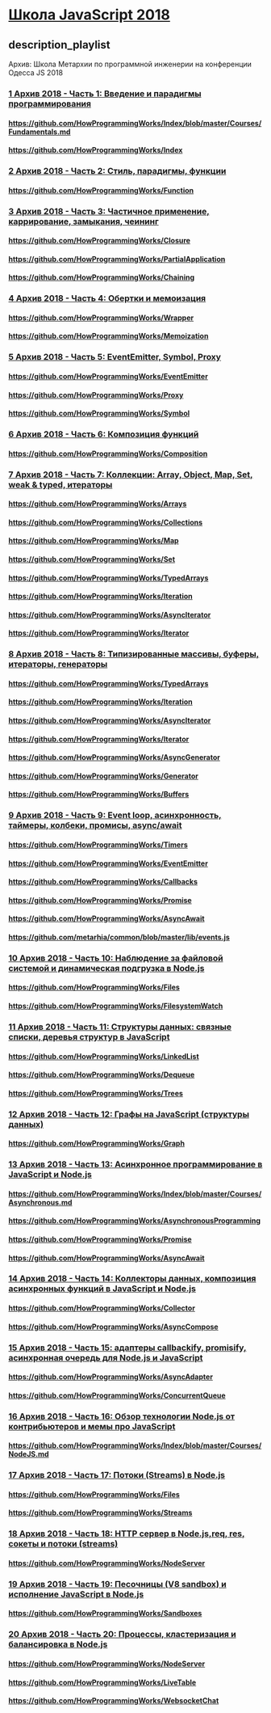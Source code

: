 # [Школа JavaScript 2018](/playlist?list=PLHhi8ymDMrQaTMM6ybKEfdXMAX0CQ6Hvm)

## description_playlist

Архив: Школа Метархии по программной инженерии на конференции Одесса JS 2018

### [1 Архив 2018 - Часть 1: Введение и парадигмы программирования](https://www.youtube.com/watch?v=UHl_BPEfc_M)

#### https://github.com/HowProgrammingWorks/Index/blob/master/Courses/Fundamentals.md

#### https://github.com/HowProgrammingWorks/Index

### [2 Архив 2018 - Часть 2: Стиль, парадигмы, функции](https://www.youtube.com/watch?v=HWOdjxUqVmY)

#### https://github.com/HowProgrammingWorks/Function

### [3 Архив 2018 - Часть 3: Частичное применение, каррирование, замыкания, чеининг](https://www.youtube.com/watch?v=OBTYfpCRABA)

#### https://github.com/HowProgrammingWorks/Closure

#### https://github.com/HowProgrammingWorks/PartialApplication

#### https://github.com/HowProgrammingWorks/Chaining

### [4 Архив 2018 - Часть 4: Обертки и мемоизация](https://www.youtube.com/watch?v=Lij_ne_DvZU)

#### https://github.com/HowProgrammingWorks/Wrapper

#### https://github.com/HowProgrammingWorks/Memoization

### [5 Архив 2018 - Часть 5: EventEmitter, Symbol, Proxy](https://www.youtube.com/watch?v=UwhOIFJX4Ok)

#### https://github.com/HowProgrammingWorks/EventEmitter

#### https://github.com/HowProgrammingWorks/Proxy

#### https://github.com/HowProgrammingWorks/Symbol

### [6 Архив 2018 - Часть 6: Композиция функций](https://www.youtube.com/watch?v=0ldgoRKoTuo)

#### https://github.com/HowProgrammingWorks/Composition

### [7 Архив 2018 - Часть 7: Коллекции: Array, Object, Map, Set, weak &amp; typed, итераторы](https://www.youtube.com/watch?v=1CFCvFGk4fM)

#### https://github.com/HowProgrammingWorks/Arrays

#### https://github.com/HowProgrammingWorks/Collections

#### https://github.com/HowProgrammingWorks/Map

#### https://github.com/HowProgrammingWorks/Set

#### https://github.com/HowProgrammingWorks/TypedArrays

#### https://github.com/HowProgrammingWorks/Iteration

#### https://github.com/HowProgrammingWorks/AsyncIterator

#### https://github.com/HowProgrammingWorks/Iterator

### [8 Архив 2018 - Часть 8: Типизированные массивы, буферы, итераторы, генераторы](https://www.youtube.com/watch?v=bFT7VGFfP7o)

#### https://github.com/HowProgrammingWorks/TypedArrays

#### https://github.com/HowProgrammingWorks/Iteration

#### https://github.com/HowProgrammingWorks/AsyncIterator

#### https://github.com/HowProgrammingWorks/Iterator

#### https://github.com/HowProgrammingWorks/AsyncGenerator

#### https://github.com/HowProgrammingWorks/Generator

#### https://github.com/HowProgrammingWorks/Buffers

### [9 Архив 2018 - Часть 9: Event loop, асинхронность, таймеры, колбеки, промисы, async/await](https://www.youtube.com/watch?v=jUCJfLv48yc)

#### https://github.com/HowProgrammingWorks/Timers

#### https://github.com/HowProgrammingWorks/EventEmitter

#### https://github.com/HowProgrammingWorks/Callbacks

#### https://github.com/HowProgrammingWorks/Promise

#### https://github.com/HowProgrammingWorks/AsyncAwait

#### https://github.com/metarhia/common/blob/master/lib/events.js

### [10 Архив 2018 - Часть 10: Наблюдение за файловой системой и динамическая подгрузка в Node.js](https://www.youtube.com/watch?v=0EQQZvNM_uo)

#### https://github.com/HowProgrammingWorks/Files

#### https://github.com/HowProgrammingWorks/FilesystemWatch

### [11 Архив 2018 - Часть 11: Структуры данных: связные списки, деревья структур в JavaScript](https://www.youtube.com/watch?v=XNliOCBhYRY)

#### https://github.com/HowProgrammingWorks/LinkedList

#### https://github.com/HowProgrammingWorks/Dequeue

#### https://github.com/HowProgrammingWorks/Trees

### [12 Архив 2018 - Часть 12: Графы на JavaScript (структуры данных)](https://www.youtube.com/watch?v=eD1A7V-Jzow)

#### https://github.com/HowProgrammingWorks/Graph

### [13 Архив 2018 - Часть 13: Асинхронное программирование в JavaScript и Node.js](https://www.youtube.com/watch?v=gHrw05mH7d8)

#### https://github.com/HowProgrammingWorks/Index/blob/master/Courses/Asynchronous.md

#### https://github.com/HowProgrammingWorks/AsynchronousProgramming

#### https://github.com/HowProgrammingWorks/Promise

#### https://github.com/HowProgrammingWorks/AsyncAwait

### [14 Архив 2018 - Часть 14: Коллекторы данных, композиция асинхронных функций в JavaScript и Node.js](https://www.youtube.com/watch?v=q-75nBM365Y)

#### https://github.com/HowProgrammingWorks/Collector

#### https://github.com/HowProgrammingWorks/AsyncCompose

### [15 Архив 2018 - Часть 15: адаптеры callbackify, promisify, асинхронная очередь для Node.js и JavaScript](https://www.youtube.com/watch?v=b0XwgMkDo14)

#### https://github.com/HowProgrammingWorks/AsyncAdapter

#### https://github.com/HowProgrammingWorks/ConcurrentQueue

### [16 Архив 2018 - Часть 16: Обзор технологии Node.js от контрибьютеров и мемы про JavaScript](https://www.youtube.com/watch?v=NTs-wc_Pk8M)

#### https://github.com/HowProgrammingWorks/Index/blob/master/Courses/NodeJS.md

### [17 Архив 2018 - Часть 17: Потоки (Streams) в Node.js](https://www.youtube.com/watch?v=3ZRkNvs_SaE)

#### https://github.com/HowProgrammingWorks/Files

#### https://github.com/HowProgrammingWorks/Streams

### [18 Архив 2018 - Часть 18: HTTP сервер в Node.js,req, res, сокеты и потоки (streams)](https://www.youtube.com/watch?v=PDR5hcV4a_0)

#### https://github.com/HowProgrammingWorks/NodeServer

### [19 Архив 2018 - Часть 19: Песочницы (V8 sandbox) и исполнение JavaScript в Node.js](https://www.youtube.com/watch?v=WnCwXvhscPM)

#### https://github.com/HowProgrammingWorks/Sandboxes

### [20 Архив 2018 - Часть 20: Процессы, кластеризация и балансировка в Node.js](https://www.youtube.com/watch?v=YPoiltzkUXI)

#### https://github.com/HowProgrammingWorks/NodeServer

#### https://github.com/HowProgrammingWorks/LiveTable

#### https://github.com/HowProgrammingWorks/WebsocketChat

